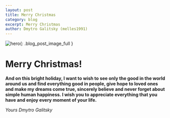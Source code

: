 ```yaml
---
layout: post
title: Merry Christmas 
category: blog
excerpt: Merry Christmas
author: Dmytro Galitsky (melles1991)
---
```


![hero]({{site.baseurl}}/images/2020-12-24/MerryChristmas.png){: .blog_post_image_full }

# Merry Christmas!  
**And on this bright holiday, I want to wish to see only the good in the world around us and find everything good in people, 
give hope to loved ones and make my dreams come true, sincerely believe and never forget about simple human happiness.
I wish you to appreciate everything that you have and enjoy every moment of your life.**


*Yours Dmytro Galitsky*